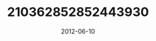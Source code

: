---
title: "210362852852443930"
cover: "2012-06-10 13.00.27 210362852852443930_46248401"
photo: "2012-06-10 13.00.27 210362852852443930_46248401"
date: "2012-06-10"
type: "photo"
---